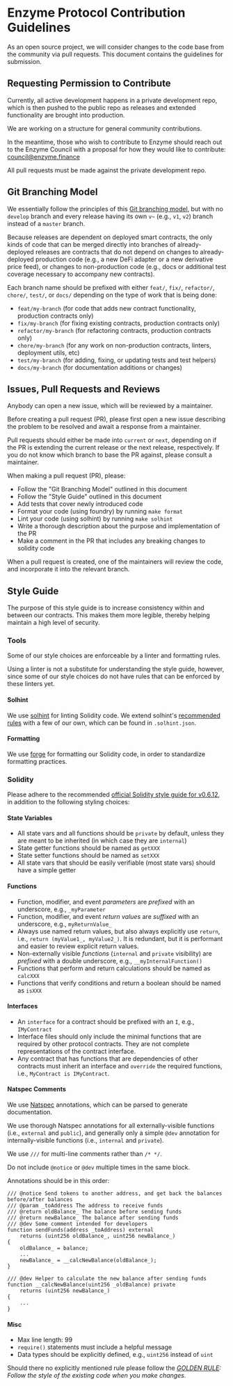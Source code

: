 # Enzyme Protocol Contribution Guidelines

As an open source project, we will consider changes to the code base from the community via pull requests. This document contains the guidelines for submission.

## Requesting Permission to Contribute

Currently, all active development happens in a private development repo, which is then pushed to the public repo as releases and extended functionality are brought into production.

We are working on a structure for general community contributions.

In the meantime, those who wish to contribute to Enzyme should reach out to the Enzyme Council with a proposal for how they would like to contribute: [council@enzyme.finance](mailto:council@enzyme.finance)

All pull requests must be made against the private development repo.

## Git Branching Model

We essentially follow the principles of this [Git branching model](http://nvie.com/posts/a-successful-git-branching-model/), but with no `develop` branch and every release having its own `v~` (e.g., `v1`, `v2`) branch instead of a `master` branch.

Because releases are dependent on deployed smart contracts, the only kinds of code that can be merged directly into branches of already-deployed releases are contracts that do not depend on changes to already-deployed production code (e.g., a new DeFi adapter or a new derivative price feed), or changes to non-production code (e.g., docs or additional test coverage necessary to accompany new contracts).

Each branch name should be prefixed with either `feat/`, `fix/`, `refactor/`, `chore/`, `test/`, or `docs/` depending on the type of work that is being done:

- `feat/my-branch` (for code that adds new contract functionality, production contracts only)
- `fix/my-branch` (for fixing existing contracts, production contracts only)
- `refactor/my-branch` (for refactoring contracts, production contracts only)
- `chore/my-branch` (for any work on non-production contracts, linters, deployment utils, etc)
- `test/my-branch` (for adding, fixing, or updating tests and test helpers)
- `docs/my-branch` (for documentation additions or changes)

## Issues, Pull Requests and Reviews

Anybody can open a new issue, which will be reviewed by a maintainer.

Before creating a pull request (PR), please first open a new issue describing the problem to be resolved and await a response from a maintainer.

Pull requests should either be made into `current` or `next`, depending on if the PR is extending the current release or the next release, respectively. If you do not know which branch to base the PR against, please consult a maintainer.

When making a pull request (PR), please:

- Follow the "Git Branching Model" outlined in this document
- Follow the "Style Guide" outlined in this document
- Add tests that cover newly introduced code
- Format your code (using foundry) by running `make format`
- Lint your code (using solhint) by running `make solhint`
- Write a thorough description about the purpose and implementation of the PR
- Make a comment in the PR that includes any breaking changes to solidity code

When a pull request is created, one of the maintainers will review the code, and incorporate it into the relevant branch.

## Style Guide

The purpose of this style guide is to increase consistency within and between our contracts.
This makes them more legible, thereby helping maintain a high level of security.

### Tools

Some of our style choices are enforceable by a linter and formatting rules.

Using a linter is not a substitute for understanding the style guide, however, since some of our style choices do not have rules that can be enforced by these linters yet.

#### Solhint

We use [solhint](https://github.com/protofire/solhint) for linting Solidity code. We extend solhint's [recommended rules](https://github.com/protofire/solhint/blob/master/docs/rules.md) with a few of our own, which can be found in `.solhint.json`.

#### Formatting

We use [forge](https://prettier.io/) for formatting our Solidity code, in order to standardize formatting practices.

### Solidity

Please adhere to the recommended [official Solidity style guide for v0.6.12](https://solidity.readthedocs.io/en/v0.6.12/style-guide.html), in addition to the following styling choices:

#### State Variables

- All state vars and all functions should be `private` by default, unless they are meant to be inherited (in which case they are `internal`)
- State getter functions should be named as `getXXX`
- State setter functions should be named as `setXXX`
- All state vars that should be easily verifiable (most state vars) should have a simple getter

#### Functions

- Function, modifier, and event _parameters_ are _prefixed_ with an underscore, e.g., `_myParameter`
- Function, modifier, and event _return values_ are _suffixed_ with an underscore, e.g., `myReturnValue_`
- Always use named return values, but also always explicitly use `return`, i.e., `return (myValue1_, myValue2_)`. It is redundant, but it is performant and easier to review explicit return values.
- Non-externally visible _functions_ (`internal` and `private` visibility) are _prefixed_ with a double underscore, e.g., `__myInternalFunction()`
- Functions that perform and return calculations should be named as `calcXXX`
- Functions that verify conditions and return a boolean should be named as `isXXX`

#### Interfaces

- An `interface` for a contract should be prefixed with an `I`, e.g., `IMyContract`
- Interface files should only include the minimal functions that are required by other protocol contracts. They are not complete representations of the contract interface.
- Any contract that has functions that are dependencies of other contracts must inherit an interface and `override` the required functions, i.e., `MyContract is IMyContract`.

#### Natspec Comments

We use [Natspec](https://github.com/ethereum/wiki/wiki/Ethereum-Natural-Specification-Format) annotations, which can be parsed to generate documentation.

We use thorough Natspec annotations for all externally-visible functions (i.e., `external` and `public`), and generally only a simple `@dev` annotation for internally-visible functions (i.e., `internal` and `private`).

We use `///` for multi-line comments rather than `/* */`.

Do not include `@notice` or `@dev` multiple times in the same block.

Annotations should be in this order:

```solidity
/// @notice Send tokens to another address, and get back the balances before/after balances
/// @param _toAddress The address to receive funds
/// @return oldBalance_ The balance before sending funds
/// @return newBalance_ The balance after sending funds
/// @dev Some comment intended for developers
function sendFunds(address _toAddress) external
    returns (uint256 oldBalance_, uint256 newBalance_)
{
    oldBalance_ = balance;
    ...
    newBalance_ = __calcNewBalance(oldBalance_);
}

/// @dev Helper to calculate the new balance after sending funds
function __calcNewBalance(uint256 _oldBalance) private
    returns (uint256 newBalance_)
{
    ...
}
```

#### Misc

- Max line length: 99
- `require()` statements must include a helpful message
- Data types should be explicitly defined, e.g., `uint256` instead of `uint`

Should there no explicitly mentioned rule please follow the _[GOLDEN RULE](https://github.com/ethereum/cpp-ethereum/blob/b6218fc1da39994043f1c43185bb24e364382d84/CodingStandards.txt#L3): Follow the style of the existing code when you make changes._
